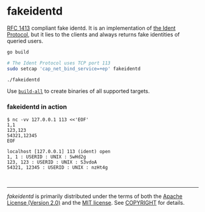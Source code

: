 fakeidentd
========
[RFC 1413] compliant fake identd. It is an implementation of [the Ident
Protocol][RFC 1413], but it lies to the clients and always returns fake
identities of queried users.

```bash
go build

# The Ident Protocol uses TCP port 113
sudo setcap 'cap_net_bind_service=+ep' fakeidentd

./fakeidentd
```

Use [`build-all`] to create binaries of all supported targets.

### fakeidentd in action
```console
$ nc -vv 127.0.0.1 113 <<'EOF'
1,1
123,123
54321,12345
EOF

localhost [127.0.0.1] 113 (ident) open
1, 1 : USERID : UNIX : SwHd2g         
123, 123 : USERID : UNIX : S3vdoA     
54321, 12345 : USERID : UNIX : nzHt4g      
```

&nbsp;

--------
*fakeidentd* is primarily distributed under the terms of both the [Apache
License (Version 2.0)] and the [MIT license]. See [COPYRIGHT] for details.

[RFC 1413]: https://datatracker.ietf.org/doc/html/rfc1413
[`build-all`]: build-all
[MIT license]: LICENSE-MIT
[Apache License (Version 2.0)]: LICENSE-APACHE
[COPYRIGHT]: COPYRIGHT
